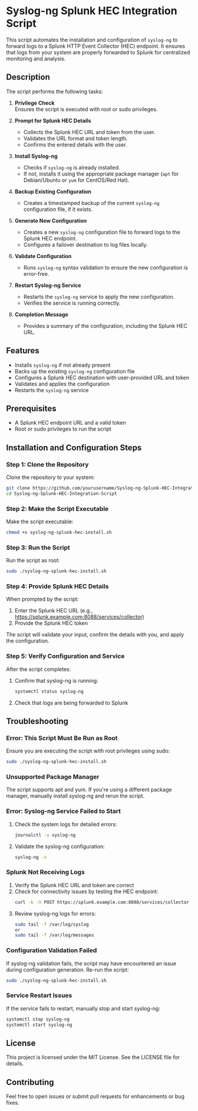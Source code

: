 # Syslog-ng Splunk HEC Integration Script

This script automates the installation and configuration of `syslog-ng` to forward logs to a Splunk HTTP Event Collector (HEC) endpoint. It ensures that logs from your system are properly forwarded to Splunk for centralized monitoring and analysis.

## Description

The script performs the following tasks:

1. **Privilege Check**  
   Ensures the script is executed with root or sudo privileges.

2. **Prompt for Splunk HEC Details**  
   - Collects the Splunk HEC URL and token from the user.
   - Validates the URL format and token length.
   - Confirms the entered details with the user.

3. **Install Syslog-ng**  
   - Checks if `syslog-ng` is already installed.
   - If not, installs it using the appropriate package manager (`apt` for Debian/Ubuntu or `yum` for CentOS/Red Hat).

4. **Backup Existing Configuration**  
   - Creates a timestamped backup of the current `syslog-ng` configuration file, if it exists.

5. **Generate New Configuration**  
   - Creates a new `syslog-ng` configuration file to forward logs to the Splunk HEC endpoint.
   - Configures a failover destination to log files locally.

6. **Validate Configuration**  
   - Runs `syslog-ng` syntax validation to ensure the new configuration is error-free.

7. **Restart Syslog-ng Service**  
   - Restarts the `syslog-ng` service to apply the new configuration.
   - Verifies the service is running correctly.

8. **Completion Message**  
   - Provides a summary of the configuration, including the Splunk HEC URL.

## Features

- Installs `syslog-ng` if not already present
- Backs up the existing `syslog-ng` configuration file
- Configures a Splunk HEC destination with user-provided URL and token
- Validates and applies the configuration
- Restarts the `syslog-ng` service

## Prerequisites

- A Splunk HEC endpoint URL and a valid token
- Root or sudo privileges to run the script

## Installation and Configuration Steps

### Step 1: Clone the Repository

Clone the repository to your system:

```bash
git clone https://github.com/yourusername/Syslog-ng-Splunk-HEC-Integration-Script.git
cd Syslog-ng-Splunk-HEC-Integration-Script
```

### Step 2: Make the Script Executable

Make the script executable:

```bash
chmod +x syslog-ng-splunk-hec-install.sh
```

### Step 3: Run the Script

Run the script as root:

```bash
sudo ./syslog-ng-splunk-hec-install.sh
```

### Step 4: Provide Splunk HEC Details

When prompted by the script:

1. Enter the Splunk HEC URL (e.g., https://splunk.example.com:8088/services/collector)
2. Provide the Splunk HEC token

The script will validate your input, confirm the details with you, and apply the configuration.

### Step 5: Verify Configuration and Service

After the script completes:

1. Confirm that syslog-ng is running:
   ```bash
   systemctl status syslog-ng
   ```
2. Check that logs are being forwarded to Splunk

## Troubleshooting

### Error: This Script Must Be Run as Root

Ensure you are executing the script with root privileges using sudo:

```bash
sudo ./syslog-ng-splunk-hec-install.sh
```

### Unsupported Package Manager

The script supports apt and yum. If you're using a different package manager, manually install syslog-ng and rerun the script.

### Error: Syslog-ng Service Failed to Start

1. Check the system logs for detailed errors:
   ```bash
   journalctl -u syslog-ng
   ```

2. Validate the syslog-ng configuration:
   ```bash
   syslog-ng -s
   ```

### Splunk Not Receiving Logs

1. Verify the Splunk HEC URL and token are correct
2. Check for connectivity issues by testing the HEC endpoint:
   ```bash
   curl -k -X POST https://splunk.example.com:8088/services/collector -H "Authorization: Splunk <TOKEN>"
   ```
3. Review syslog-ng logs for errors:
   ```bash
   sudo tail -f /var/log/syslog
   or
   sudo tail -f /var/log/messages
   ```

### Configuration Validation Failed

If syslog-ng validation fails, the script may have encountered an issue during configuration generation. Re-run the script:

```bash
sudo ./syslog-ng-splunk-hec-install.sh
```

### Service Restart Issues

If the service fails to restart, manually stop and start syslog-ng:

```bash
systemctl stop syslog-ng
systemctl start syslog-ng
```

## License

This project is licensed under the MIT License. See the LICENSE file for details.

## Contributing

Feel free to open issues or submit pull requests for enhancements or bug fixes.
